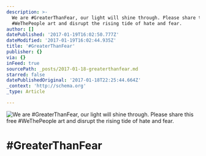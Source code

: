 ```yaml
---
description: >-
  We are #GreaterThanFear, our light will shine through. Please share this free
  #WeThePeople art and disrupt the rising tide of hate and fear.
author: []
datePublished: '2017-01-19T16:02:50.777Z'
dateModified: '2017-01-19T16:02:44.935Z'
title: '#GreaterThanFear'
publisher: {}
via: {}
inFeed: true
sourcePath: _posts/2017-01-18-greaterthanfear.md
starred: false
datePublishedOriginal: '2017-01-18T22:25:44.664Z'
_context: 'http://schema.org'
_type: Article

---
```

![We are #GreaterThanFear, our light will shine through. Please share this free #WeThePeople art and disrupt the rising tide of hate and fear.](https://imgflo.herokuapp.com/graph/2b2431f8e7ba7b0/f61b7ec984e8b5c1f3eec8b064253d5c/croprotate.jpg?cropheight=7201&cropwidth=5000&degrees=0&input=https%3A%2F%2Fthe-grid-user-content.s3-us-west-2.amazonaws.com%2F9e81653f-6dca-4231-bf6c-47fa5215938d.jpg&x=204&y=0)

# \#GreaterThanFear